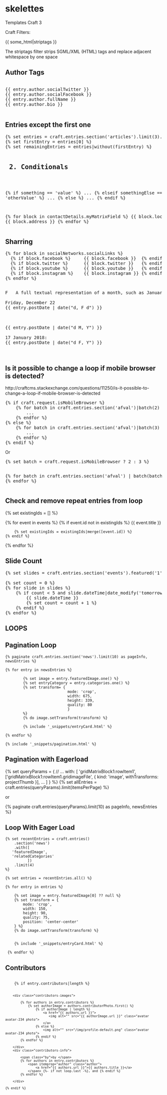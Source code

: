 # skelettes
Templates Craft 3


Craft Filters:


{{ some_html|striptags }}

<p>The striptags filter strips SGML/XML (HTML) tags and replace adjacent whitespace by one space </p>


<h2>Author Tags</h2>

<pre>

{{ entry.author.socialTwitter }}
{{ entry.author.socialFacebook }}
{{ entry.author.fullName }}
{{ entry.author.bio }}

</pre>



<h2>Entries except the first one</h2>
<pre>
{% set entries = craft.entries.section('articles').limit(3).find %}
{% set firstEntry = entries[0] %}
{% set remainingEntries = entries|without(firstEntry) %}

<h2> 2. Conditionals </h2>

{% if something == 'value' %}
    ...
{% elseif somethingElse == 'otherValue' %}
    ...
{% else %}
    ...
{% endif %}


{% for block in contactDetails.myMatrixField %}
     {{ block.location }}
     {{ block.address }}
{% endfor %}
</pre>

<h2> Sharring </h2>
<pre>
{% for block in socialNetworks.socialLinks %}
  {% if block.facebook %}     {{ block.facebook }}  {% endif %}
  {% if block.twitter %}      {{ block.twitter }}   {% endif %}
  {% if block.youtube %}      {{ block.youtube }}   {% endif %}
  {% if block.instagram %}    {{ block.instagram }} {% endif %}
{% endfor %}
</pre>



<pre>              
F	A full textual representation of a month, such as January or March

Friday, December 22
{{ entry.postDate | date("d, F d") }}



{{ entry.postDate | date("d M, Y") }}

17 January 2018:
{{ entry.postDate | date("d F, Y") }}


</pre>


<h2>Is it possible to change a loop if mobile browser is detected?</h2>
<p>http://craftcms.stackexchange.com/questions/11250/is-it-possible-to-change-a-loop-if-mobile-browser-is-detected
</p>
<pre>
{% if craft.request.isMobileBrowser %}
    {% for batch in craft.entries.section('afval')|batch(2) %}
        ...
    {% endfor %}
{% else %}
    {% for batch in craft.entries.section('afval')|batch(3) %}
        ...
    {% endfor %}
{% endif %}
</pre>
Or 
<pre>
{% set batch = craft.request.isMobileBrowser ? 2 : 3 %}

{% for batch in craft.entries.section('afval') | batch(batch) %}
    ...
{% endfor %}
</pre>

<h2>Check and remove repeat entries from loop</h2>

{% set existingIds = [] %}

{% for event in events %}
    {% if event.id not in existingIds %}
        {{ event.title }}

        {% set existingIds = existingIds|merge([event.id]) %}
    {% endif %}
{% endfor %}

<h2>Slide Count</h2>

<pre>
{% set slides = craft.entries.section('events').featured('1').limit(null) %}

{% set count = 0 %}
{% for slide in slides %}
    {% if count < 5 and slide.dateTime|date_modify('tomorrow 5am')|date('U') < now|date('U') %}
        {{ slide.dateTime }}
        {% set count = count + 1 %}
    {% endif %}
{% endfor %}
</pre>


<h2>LOOPS</h2>

<h2>Pagination Loop</h2>

    {% paginate craft.entries.section('news').limit(10) as pageInfo, newsEntries %}

    {% for entry in newsEntries %}

            {% set image = entry.featuredImage.one() %}
            {% set entryCategory = entry.categories.one() %}
            {% set transform= {
                                mode: 'crop',
                                width: 675,
                                height: 339,
                                quality: 80
                                } 
            %}
            {% do image.setTransform(transform) %}

            {% include '_snippets/entryCard.html' %}                         

    {% endfor %}

    {% include '_snippets/pagination.html' %}


<h2>Pagination with Eagerload </h2>

{% set queryParams = {
    // ...
    with: [
        'gridMatrixBlock1:rowItem1',
        ['gridMatrixBlock1:rowItem1.gridimageFile', {
            kind: 'image',
            withTransforms: projectThumb
        }],
        ...
    ]
} %}
{% set allEntries = craft.entries(queryParams).limit(itemsPerPage) %}

or

{% paginate craft.entries(queryParams).limit(10) as pageInfo, newsEntries %}







<h2>Loop With Eager Load </h2>

    {% set recentEntries = craft.entries()
        .section('news')
        .with([ 
       'featuredImage',
       'relatedCategories'
              ])
        .limit(4) 
    %}

    {% set entries = recentEntries.all() %}

    {% for entry in entries %}

        {% set image = entry.featuredImage[0] ?? null %}
        {% set transform = {
            mode: 'crop',
            width: 150,
            height: 90,
            quality: 75,
            position: 'center-center'
        } %}
        {% do image.setTransform(transform) %}


        {% include '_snippets/entryCard.html' %} 
         
     {% endfor %}


<h2>Contributors</h2>
<code>
    {% if entry.contributors|length %}
    
        <div class="contributors-images">

            {% for authors in entry.contributors %}
                {% set authorImage = authors.contributorPhoto.first() %}
                    {% if authorImage | length %}     
                        <a href="{{ authors.url }}">
                           <img alt="" src="{{ authorImage.url }}" class="avatar avatar-234 photo">
                        </a>
                    {% else %}     
                        <img alt="" src="/img/profile-default.png" class="avatar avatar-234 photo">      
                    {% endif %}
            {% endfor %}

        </div>
        <div class="contributors-info"> 

            <span class="by">by </span>
            {% for authors in entry.contributors %}
                <span itemprop="author" class="author">
                    <a href="{{ authors.url }}">{{ authors.title }}</a> 
                </span> {%- if not loop.last -%}, and {% endif %}
            {% endfor %}

        </div>
   
    {% endif %}

</code>






